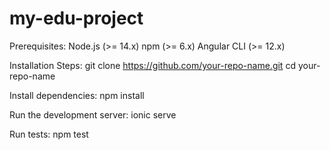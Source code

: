 # my-edu-project

Prerequisites:
Node.js (>= 14.x)
npm (>= 6.x)
Angular CLI (>= 12.x)

Installation Steps:
git clone https://github.com/your-repo-name.git
cd your-repo-name

Install dependencies:
npm install

Run the development server:
ionic serve

Run tests:
npm test
